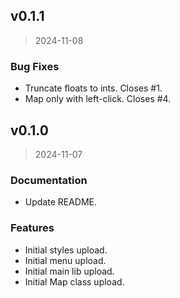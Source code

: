 
## v0.1.1

> 2024-11-08

### Bug Fixes

* Truncate floats to ints. Closes #1.
* Map only with left-click. Closes #4.


## v0.1.0

> 2024-11-07

### Documentation

* Update README.

### Features

* Initial styles upload.
* Initial menu upload.
* Initial main lib upload.
* Initial Map class upload.

